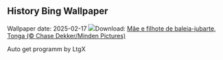 ## History Bing Wallpaper
Wallpaper date: 2025-02-17
![](https://www.bing.com/th?id=OHR.HumpbackMother_PT-BR8222764895_UHD.jpg&w=1000)Download: [Mãe e filhote de baleia-jubarte, Tonga (© Chase Dekker/Minden Pictures)](https://www.bing.com/th?id=OHR.HumpbackMother_PT-BR8222764895_UHD.jpg)

Auto get programm by LtgX
